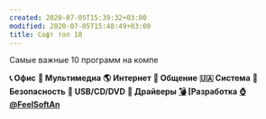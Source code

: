 ```yaml
---
created: 2020-07-05T15:39:32+03:00
modified: 2020-07-05T15:48:49+03:00
title: Софт топ 10
---
```


Самые важные 10 программ на компе


**:telephone_receiver: Офис**
**:movie_camera: Мультимедиа**
**:earth_americas: Интернет**
**:kiss: Общение**
**🇺🇦 Система**
**:closed_lock_with_key: Безопасность**
**:minidisc: USB/CD/DVD**
**:articulated_lorry: Драйверы**
**[:bomb:](#) [Разработка**
**[:watch: @FeelSoftAn](https://t.me/FeelSoftAn)**